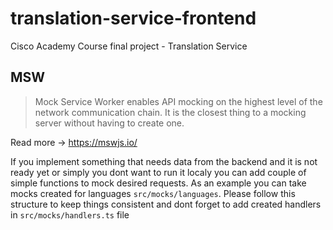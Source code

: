 # translation-service-frontend
Cisco Academy Course final project - Translation Service

## MSW

> Mock Service Worker enables API mocking on the highest level of the network communication chain. It is the closest thing to a mocking server without having to create one.

Read more -> https://mswjs.io/

If you implement something that needs data from the backend and it is not ready yet or simply you dont want to run it localy you can add couple of simple functions to mock desired requests. As an example you can take mocks created for languages `src/mocks/languages`. Please follow this structure to keep things consistent and dont forget to add created handlers in `src/mocks/handlers.ts` file